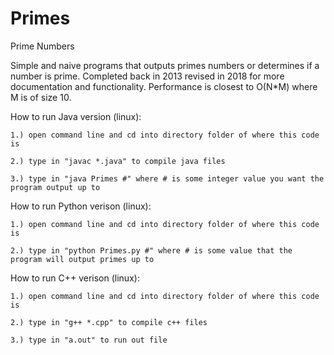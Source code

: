 # Primes
Prime Numbers

Simple and naive programs that outputs primes numbers or determines if a number is prime. Completed back in 2013 revised in 2018 for more documentation and functionality. Performance is closest to O(N*M) where M is of size 10.



How to run Java version (linux):

	1.) open command line and cd into directory folder of where this code is
	
	2.) type in "javac *.java" to compile java files
	
	3.) type in "java Primes #" where # is some integer value you want the program output up to
	


How to run Python verison (linux):

	1.) open command line and cd into directory folder of where this code is
	
	2.) type in "python Primes.py #" where # is some value that the program will output primes up to
	


How to run C++ verison (linux):
	
	1.) open command line and cd into directory folder of where this code is
	
	2.) type in "g++ *.cpp" to compile c++ files
	
	3.) type in "a.out" to run out file

